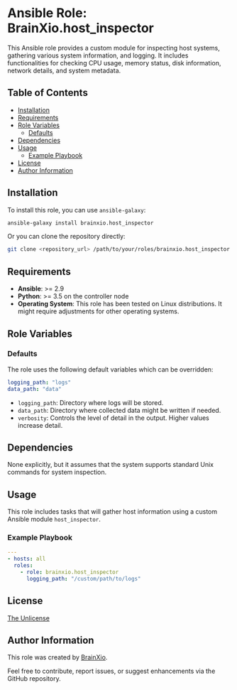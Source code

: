 # Ansible Role: BrainXio.host_inspector

This Ansible role provides a custom module for inspecting host systems, gathering various system information, and logging. It includes functionalities for checking CPU usage, memory status, disk information, network details, and system metadata.

## Table of Contents

- [Installation](#installation)
- [Requirements](#requirements)
- [Role Variables](#role-variables)
    - [Defaults](#defaults)
- [Dependencies](#dependencies)
- [Usage](#usage)
    - [Example Playbook](#example-playbook)
- [License](#license)
- [Author Information](#author-information)

## Installation

To install this role, you can use `ansible-galaxy`:

```sh
ansible-galaxy install brainxio.host_inspector
```

Or you can clone the repository directly:

```sh
git clone <repository_url> /path/to/your/roles/brainxio.host_inspector
```

## Requirements

- **Ansible**: >= 2.9
- **Python**: >= 3.5 on the controller node
- **Operating System**: This role has been tested on Linux distributions. It might require adjustments for other operating systems.

## Role Variables

### Defaults

The role uses the following default variables which can be overridden:

```yaml
logging_path: "logs"
data_path: "data"
```

- `logging_path`: Directory where logs will be stored.
- `data_path`: Directory where collected data might be written if needed.
- `verbosity`: Controls the level of detail in the output. Higher values increase detail.

## Dependencies

None explicitly, but it assumes that the system supports standard Unix commands for system inspection.

## Usage

This role includes tasks that will gather host information using a custom Ansible module `host_inspector`.

### Example Playbook

```yaml
---
- hosts: all
  roles:
    - role: brainxio.host_inspector
      logging_path: "/custom/path/to/logs"
```

## License

[The Unlicense](UNLICENSE)

## Author Information

This role was created by [BrainXio](https://github.com/BrainXio).

Feel free to contribute, report issues, or suggest enhancements via the GitHub repository.
